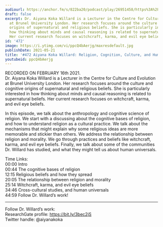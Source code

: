 ```yaml
---
audiourl: https://anchor.fm/s/822ba20/podcast/play/26951458/https%3A%2F%2Fd3ctxlq1ktw2nl.cloudfront.net%2Fstaging%2F2021-1-19%2F4738b5ad-a9b6-34c6-b128-929e05013c76.m4a
draft: false
excerpt: Dr. Aiyana Koka Willard is a Lecturer in the Centre for Culture and Evolution
  at Brunel University London. Her research focuses around the culture and cognitive
  origins of supernatural and religious beliefs. She is particularly interested in
  how thinking about minds and causal reasoning is related to supernatural beliefs.
  Her current research focuses on witchcraft, karma, and evil eye beliefs.
id: '472'
image: https://i.ytimg.com/vi/ppcQ4bAerjg/maxresdefault.jpg
publishDate: 2021-05-21
title: '#472 Aiyana Koka Willard: Religion, Cognition, Culture, and Human Universals'
youtubeid: ppcQ4bAerjg
---
```

<div class="timelinks">

RECORDED ON FEBRUARY 16th 2021.  
Dr. Aiyana Koka Willard is a Lecturer in the Centre for Culture and Evolution at Brunel University London. Her research focuses around the culture and cognitive origins of supernatural and religious beliefs. She is particularly interested in how thinking about minds and causal reasoning is related to supernatural beliefs. Her current research focuses on witchcraft, karma, and evil eye beliefs.

In this episode, we talk about the anthropology and cognitive science of religion. We start with a discussing about the cognitive bases of religion, and how to understand religion as a cultural practice. We talk about the mechanisms that might explain why some religious ideas are more memorable and stickier than others. We address the relationship between religion and morality. We go through practices and beliefs like witchcraft, karma, and evil eye beliefs. Finally, we talk about some of the communities Dr. Willard has studied, and what they might tell us about human universals. 

Time Links:  
<time>00:00</time> Intro  
<time>00:44</time> The cognitive bases of religion  
<time>12:15</time> Religious beliefs and how they spread  
<time>20:05</time> The relationship between religion and morality  
<time>25:14</time> Witchcraft, karma, and evil eye beliefs  
<time>34:46</time> Cross-cultural studies, and human universals  
<time>44:59</time> Follow Dr. Willard’s work!

---

Follow Dr. Willard’s work:  
ResearchGate profile: https://bit.ly/3bec2jS  
Twitter handle: @aiyanakoka
</div>

